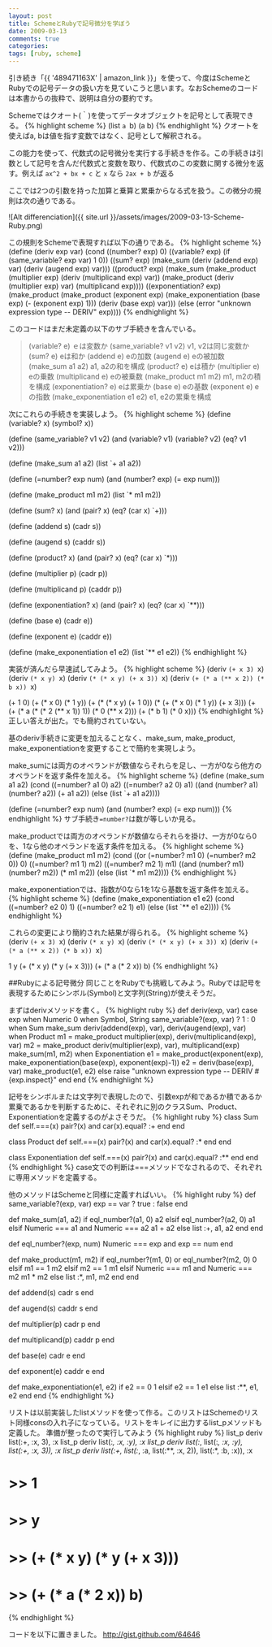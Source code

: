 ```yaml
---
layout: post
title: SchemeとRubyで記号微分を学ぼう
date: 2009-03-13
comments: true
categories:
tags: [ruby, scheme]
---
```



引き続き「{{ '489471163X' | amazon_link }}」を使って、今度はSchemeとRubyでの記号データの扱い方を見ていこうと思います。なおSchemeのコードは本書からの抜粋で、説明は自分の要約です。

Schemeではクオート(｀)を使ってデータオブジェクトを記号として表現できる。
{% highlight scheme %}
 (list `a `b)
 (a b)
{% endhighlight %}
クオートを使えばa, bは値を指す変数ではなく、記号として解釈される。

この能力を使って、代数式の記号微分を実行する手続きを作る。この手続きは引数として記号を含んだ代数式と変数を取り、代数式のこの変数に関する微分を返す。例えば `ax^2 + bx + c` と `x` なら `2ax + b` が返る

ここでは2つの引数を持った加算と乗算と累乗からなる式を扱う。この微分の規則は次の通りである。
 
![Alt differenciation]({{ site.url }}/assets/images/2009-03-13-Scheme-Ruby.png)

この規則をSchemeで表現すれば以下の通りである。
{% highlight scheme %}
 (define (deriv exp var)
    (cond ((number? exp) 0)
         ((variable? exp)
          (if (same_variable? exp var) 1 0))
         ((sum? exp)
          (make_sum (deriv (addend exp) var)
                  (deriv (augend exp) var)))
         ((product? exp)
          (make_sum
             (make_product (multiplier exp)
                        (deriv (multiplicand exp) var))
             (make_product (deriv (multiplier exp) var)
                        (multiplicand exp))))
         ((exponentiation? exp)
          (make_product
             (make_product (exponent exp)
                        (make_exponentiation (base exp)
                                        (- (exponent exp) 1)))
             (deriv (base exp) var)))
         (else
          (error "unknown expression type -- DERIV" exp))))
{% endhighlight %}

このコードはまだ未定義の以下のサブ手続きを含んでいる。

> (variable? e)  ｅは変数か
> (same_variable? v1 v2)  v1, v2は同じ変数か
> (sum? e)  eは和か
> (addend e)  eの加数
> (augend e)  eの被加数
> (make_sum a1 a2)  a1, a2の和を構成
> (product? e)  eは積か
> (multiplier e)  eの乗数
> (multiplicand e)  eの被乗数
> (make_product m1 m2)  m1, m2の積を構成
> (exponentiation? e)  eは累乗か
> (base e)  eの基数
> (exponent e)  eの指数
> (make_exponentiation e1 e2)  e1, e2の累乗を構成


次にこれらの手続きを実装しよう。
{% highlight scheme %}
 (define (variable? x) (symbol? x))
 
 (define (same_variable? v1 v2)
    (and (variable? v1) (variable? v2) (eq? v1 v2)))
 
 (define (make_sum a1 a2) (list `+ a1 a2))
 
 (define (=number? exp num)
    (and (number? exp) (= exp num)))
 
 (define (make_product m1 m2) (list `* m1 m2))
 
 (define (sum? x)
    (and (pair? x) (eq? (car x) `+)))
    
 (define (addend s) (cadr s))
 
 (define (augend s) (caddr s))
 
 (define (product? x)
    (and (pair? x) (eq? (car x) `*)))
    
 (define (multiplier p) (cadr p))
 
 (define (multiplicand p) (caddr p))
 
 (define (exponentiation? x)
    (and (pair? x) (eq? (car x) `**)))
    
 (define (base e) (cadr e))
 
 (define (exponent e) (caddr e))
 
 (define (make_exponentiation e1 e2) (list `** e1 e2))
{% endhighlight %}

実装が済んだら早速試してみよう。
{% highlight scheme %}
 (deriv `(+ x 3) `x)
 (deriv `(* x y) `x)
 (deriv `(* (* x y) (+ x 3)) `x)
 (deriv `(+ (* a (** x 2)) (* b x)) `x)
 
 (+ 1 0)
 (+ (* x 0) (* 1 y))
 (+ (* (* x y) (+ 1 0)) (* (+ (* x 0) (* 1 y)) (+ x 3)))
 (+ (+ (* a (* (* 2 (** x 1)) 1)) (* 0 (** x 2))) (+ (* b 1) (* 0 x)))
{% endhighlight %}
正しい答えが出た。でも簡約されていない。

基のderiv手続きに変更を加えることなく、make_sum, make_product, make_exponentiationを変更することで簡約を実現しよう。

make_sumには両方のオペランドが数値ならそれらを足し、一方が0なら他方のオペランドを返す条件を加える。
{% highlight scheme %}
(define (make_sum a1 a2)
    (cond ((=number? a1 0) a2)
         ((=number? a2 0) a1)
         ((and (number? a1) (number? a2)) (+ a1 a2))
          (else (list `+ a1 a2))))
 
 (define (=number? exp num)
    (and (number? exp) (= exp num)))
{% endhighlight %}
サブ手続き`=number?`は数が等しいか見る。

make_productでは両方のオペランドが数値ならそれらを掛け、一方が0なら0を、1なら他のオペランドを返す条件を加える。
{% highlight scheme %}
 (define (make_product m1 m2)
    (cond ((or (=number? m1 0) (=number? m2 0)) 0)
         ((=number? m1 1) m2)
         ((=number? m2 1) m1)
         ((and (number? m1) (number? m2)) (* m1 m2))
         (else (list `* m1 m2))))
{% endhighlight %}

make_exponentiationでは、指数が0なら1を1なら基数を返す条件を加える。
{% highlight scheme %}
 (define (make_exponentiation e1 e2)
    (cond ((=number? e2 0) 1)
         ((=number? e2 1) e1)
         (else (list `** e1 e2))))
{% endhighlight %}

これらの変更により簡約された結果が得られる。
{% highlight scheme %}
 (deriv `(+ x 3) `x)
 (deriv `(* x y) `x)
 (deriv `(* (* x y) (+ x 3)) `x)
 (deriv `(+ (* a (** x 2)) (* b x)) `x)
 
 1
 y
 (+ (* x y) (* y (+ x 3)))
 (+ (* a (* 2 x)) b)
{% endhighlight %}

##Rubyによる記号微分
同じことをRubyでも挑戦してみよう。Rubyでは記号を表現するためにシンボル(Symbol)と文字列(String)が使えそうだ。

まずはderivメソッドを書く。
{% highlight ruby %}
 def deriv(exp, var)
   case exp
   when Numeric
     0
   when Symbol, String
     same_variable?(exp, var) ? 1 : 0
   when Sum
     make_sum deriv(addend(exp), var), deriv(augend(exp), var)
   when Product
     m1 = make_product multiplier(exp), deriv(multiplicand(exp), var)
     m2 = make_product deriv(multiplier(exp), var), multiplicand(exp)
     make_sum(m1, m2)
   when Exponentiation
     e1 = make_product(exponent(exp), make_exponentiation(base(exp), exponent(exp)-1))
     e2 = deriv(base(exp), var)
     make_product(e1, e2)
   else
     raise "unknown expression type -- DERIV #{exp.inspect}"
   end
 end
{% endhighlight %}

記号をシンボルまたは文字列で表現したので、引数expが和であるか積であるか累乗であるかを判断するために、それぞれに別のクラスSum、Product、Exponentiationを定義するのがよさそうだ。
{% highlight ruby %}
 class Sum
   def self.===(x)
     pair?(x) and car(x).equal? :+
   end
 end
 
 class Product
   def self.===(x)
     pair?(x) and car(x).equal? :*
   end
 end
 
 class Exponentiation
   def self.===(x)
     pair?(x) and car(x).equal? :**
   end
 end
{% endhighlight %}
case文での判断は===メソッドでなされるので、それぞれに専用メソッドを定義する。

他のメソッドはSchemeと同様に定義すればいい。
{% highlight ruby %}
 def same_variable?(exp, var)
   exp == var ? true : false
 end
 
 def make_sum(a1, a2)
   if eql_number?(a1, 0)
     a2
   elsif eql_number?(a2, 0)
     a1
   elsif Numeric === a1 and Numeric === a2
     a1 + a2
   else
     list :+, a1, a2
   end
 end
 
 def eql_number?(exp, num)
   Numeric === exp and exp == num
 end
 
 def make_product(m1, m2)
   if eql_number?(m1, 0) or eql_number?(m2, 0)
     0
   elsif m1 == 1
     m2
   elsif m2 == 1
     m1
   elsif Numeric === m1 and Numeric === m2
     m1 * m2
   else
     list :*, m1, m2
   end
 end
 
 def addend(s)
   cadr s
 end
 
 def augend(s)
   caddr s
 end
 
 def multiplier(p)
   cadr p
 end
 
 def multiplicand(p)
   caddr p
 end
 
 def base(e)
   cadr e
 end
 
 def exponent(e)
   caddr e
 end
 
 def make_exponentiation(e1, e2)
   if e2 == 0
     1
   elsif e2 == 1
     e1
   else
     list :**, e1, e2
   end
 end
{% endhighlight %}

リストは以前実装したlistメソッドを使って作る。このリストはSchemeのリスト同様consの入れ子になっている。リストをキレイに出力するlist_pメソッドも定義した。
準備が整ったので実行してみよう
{% highlight ruby %}
 list_p deriv list(:+, :x, 3), :x
 list_p deriv list(:*, :x, :y), :x
 list_p deriv list(:*, list(:*, :x, :y), list(:+, :x, 3)), :x
 list_p deriv list(:+, list(:*, :a, list(:**, :x, 2)), list(:*, :b, :x)), :x
 
 # >> 1
 # >> y
 # >> (+ (* x y) (* y (+ x 3)))
 # >> (+ (* a (* 2 x)) b)
{% endhighlight %}

コードを以下に置きました。
http://gist.github.com/64646
